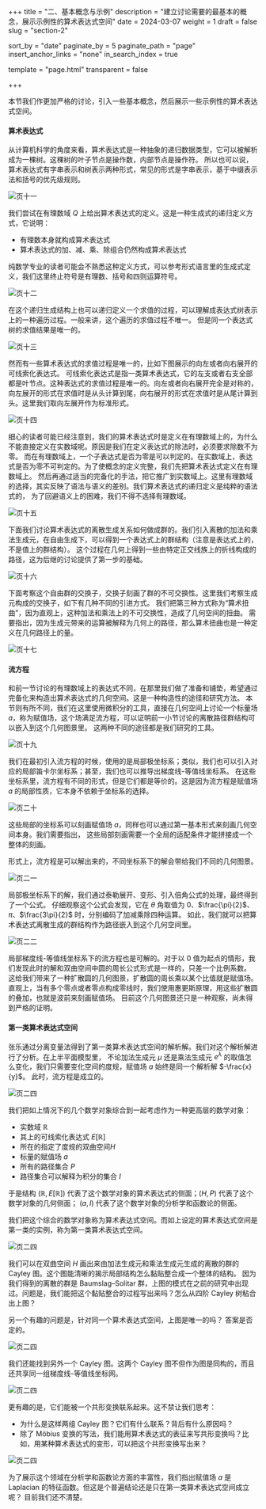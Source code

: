 +++
title = "二、基本概念与示例"
description = "建立讨论需要的最基本的概念，展示示例性的算术表达式空间"
date = 2024-03-07
weight = 1
draft = false
slug = "section-2"

sort_by = "date"
paginate_by = 5
paginate_path = "page"
insert_anchor_links = "none"
in_search_index = true

template = "page.html"
transparent = false

+++

本节我们作更加严格的讨论，引入一些基本概念，然后展示一些示例性的算术表达式空间。

#### 算术表达式

从计算机科学的角度来看，算术表达式是一种抽象的递归数据类型，它可以被解析成为一棵树。这棵树的叶子节点是操作数，内部节点是操作符。
所以也可以说，算术表达式有字串表示和树表示两种形式，常见的形式是字串表示，基于中缀表示法和括号的优先级规则。

![页十一](/curiosity/invitation/011.jpeg)

我们尝试在有理数域 $Q$ 上给出算术表达式的定义。这是一种生成式的递归定义方式，它说明：
* 有理数本身就构成算术表达式
* 算术表达式的加、减、乘、除组合仍然构成算术表达式

纯数学专业的读者可能会不熟悉这种定义方式，可以参考形式语言里的生成式定义，我们这里终止符号是有理数、括号和四则运算符号。

![页十二](/curiosity/invitation/012.jpeg)

在这个递归生成结构上也可以递归定义一个求值的过程，可以理解成表达式树表示上的一种遍历过程。一般来讲，这个遍历的求值过程不唯一。
但是同一个表达式树的求值结果是唯一的。

![页十三](/curiosity/invitation/013.jpeg)

然而有一些算术表达式的求值过程是唯一的，比如下图展示的向左或者向右展开的可线索化表达式。
可线索化表达式是指一类算术表达式，它的左支或者右支全部都是叶节点。这种表达式的求值过程是唯一的。向左或者向右展开完全是对称的，
向左展开的形式在求值时是从头计算到尾，向右展开的形式在求值时是从尾计算到头。这里我们取向左展开作为标准形式。

![页十四](/curiosity/invitation/014.jpeg)

细心的读者可能已经注意到，我们的算术表达式时是定义在有理数域上的，为什么不能直接定义在实数域呢。原因是我们在定义表达式的除法时，必须要求除数不为零。
而在有理数域上，一个子表达式是否为零是可以判定的。在实数域上，表达式是否为零不可判定的。为了使概念的定义完整，我们先把算术表达式定义在有理数域上。
然后再通过适当的完备化的手法，把它推广到实数域上。这里有理数域的选择，其实反映了语法与语义的差别。我们算术表达式的递归定义是纯粹的语法式的，
为了回避语义上的困难，我们不得不选择有理数域。

![页十五](/curiosity/invitation/015.jpeg)

下面我们讨论算术表达式的离散生成关系如何做成群的。我们引入离散的加法和乘法生成元，在自由生成下，可以得到一个表达式上的群结构（注意是表达式上的，不是值上的群结构）。
这个过程在几何上得到一些由特定正交线族上的折线构成的路径，这为后继的讨论提供了第一步的基础。

![页十六](/curiosity/invitation/016.jpeg)

下面考察这个自由群的交换子，交换子刻画了群的不可交换性。这里我们考察生成元构成的交换子，如下有几种不同的引进方式。
我们把第三种方式称为“算术扭曲”，因为直观上，这种加法和乘法上的不可交换性，造成了几何空间的扭曲。
需要指出，因为生成元带来的运算被解释为几何上的路径，那么算术扭曲也是一种定义在几何路径上的量。

![页十七](/curiosity/invitation/017.jpeg)

#### 流方程

和前一节讨论的有理数域上的表达式不同，在那里我们做了准备和铺垫，希望通过完备化来构造出算术表达式的几何空间。这是一种构造性的途径和研究方法。
本节则有所不同，我们在这里使用微积分的工具，直接在几何空间上讨论一个标量场$a$，称为赋值场，这个场满足流方程，可以证明前一小节讨论的离散路径群结构可以嵌入到这个几何图景里。
这两种不同的途径都是我们研究的工具。

![页十九](/curiosity/invitation/019.jpeg)

我们在最初引入流方程的时候，使用的是局部极坐标系；类似，我们也可以引入对应的局部笛卡尔坐标系；甚至，我们也可以推导出梯度线-等值线坐标系。
在这些坐标系里，流方程有不同的形式，但是它们都是等价的。这是因为流方程是赋值场 $a$ 的局部性质，它本身不依赖于坐标系的选择。

![页二十](/curiosity/invitation/020.jpeg)

这些局部的坐标系可以刻画赋值场 $a$，同样也可以通过第一基本形式来刻画几何空间本身。我们需要指出，
这些局部刻画需要一个全局的适配条件才能拼接成一个整体的刻画。

形式上，流方程是可以解出来的，不同坐标系下的解会带给我们不同的几何图景。

![页二一](/curiosity/invitation/021.jpeg)

局部极坐标系下的解，我们通过泰勒展开、变形、引入倍角公式的处理，最终得到了一个公式。
仔细观察这个公式会发现，它在 $\theta$ 角取值为 $0$、$\frac{\pi}{2}$、$\pi$、$\frac{3\pi}{2}$ 时，分别编码了加减乘除四种运算。
如此，我们就可以把算术表达式离散生成的群结构作为路径嵌入到这个几何空间里。

![页二二](/curiosity/invitation/022.jpeg)

局部梯度线-等值线坐标系下的流方程也是可解的。对于以 $0$ 值为起点的情形，我们发现此时的解和双曲空间中圆的周长公式形式是一样的，只差一个比例系数。
这给我们带来了一种扩散圆的几何图景，扩散圆的周长乘以某个比值就是赋值场。
直观上，当有多个零点或者零点构成零线时，我们使用惠更斯原理，用这些扩散圆的叠加，也就是波前来刻画赋值场。
目前这个几何图景还只是一种观察，尚未得到严格的证明。

#### 第一类算术表达式空间

张乐通过分离变量法得到了第一类算术表达式空间的解析解。我们对这个解析解进行了分析。在上半平面模型里，
不论加法生成元 $\mu$ 还是乘法生成元 $e^\lambda$ 的取值怎么变化，我们只需要变化空间的度规，赋值场 $a$ 始终是同一个解析解 $-\frac{x}{y}$。
此时，流方程是成立的。

![页二四](/curiosity/invitation/024.jpeg)

我们把如上情况下的几个数学对象综合到一起考虑作为一种更高层的数学对象：
* 实数域 $\mathbb{R}$
* 其上的可线索化表达式 $E[\mathbb{R}]$
* 所在的指定了度规的双曲空间$H$
* 标量的赋值场 $a$
* 所有的路径集合 $P$
* 路径集合可以解释为积分的集合 $I$

于是结构 $(\mathbb{R}, E[\mathbb{R}])$ 代表了这个数学对象的算术表达式的侧面；$(H, P)$ 代表了这个数学对象的几何侧面；
$(a, I)$ 代表了这个数学对象的分析学和函数论的侧面。

我们把这个综合的数学对象称为算术表达式空间。而如上设定的算术表达式空间是第一类的实例，称为第一类算术表达式空间。

![页二四](/curiosity/invitation/025.jpeg)

我们可以在双曲空间 $H$ 画出来由加法生成元和乘法生成元生成的离散的群的 Cayley 图。这个图能清晰的揭示局部结构怎么黏贴整合成一个整体的结构。
因为我们得到的离散的群是 Baumslag–Solitar 群，上图的模式在之前的研究中出现过。问题是，我们能把这个黏贴整合的过程写出来吗？怎么从四阶 Cayley 树粘合出上图？

另一个有趣的问题是，针对同一个算术表达式空间，上图是唯一的吗？ 答案是否定的。

![页二四](/curiosity/invitation/026.jpeg)

我们还能找到另外一个 Cayley 图。这两个 Cayley 图不但作为图是同构的，而且还共享同一组梯度线-等值线坐标网。

![页二四](/curiosity/invitation/027.jpeg)

更有趣的是，它们能被一个共形变换联系起来。这不禁让我们思考：
* 为什么是这样两组 Cayley 图？它们有什么联系？背后有什么原因吗？
* 除了 Möbius 变换的写法，我们能用算术表达式的表征来写共形变换吗？比如，用某种算术表达式的变形，可以把这个共形变换写出来？

![页二四](/curiosity/invitation/028.jpeg)

为了展示这个领域在分析学和函数论方面的丰富性，我们指出赋值场 $a$ 是 Laplacian 的特征函数。但这是个普遍结论还是只在第一类算术表达式空间成立呢？
目前我们还不清楚。


